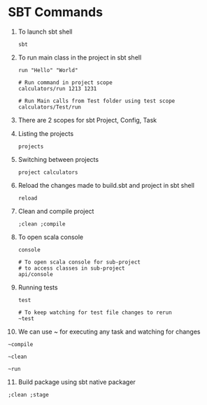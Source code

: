 # SBT Commands

1. To launch sbt shell

    ```shell
    sbt
    ```
2. To run main class in the project in sbt shell

    ```shell
    run "Hello" "World"
   
    # Run command in project scope
    calculators/run 1213 1231
    
    # Run Main calls from Test folder using test scope
    calculators/Test/run
    ```

3. There are 2 scopes for sbt Project, Config, Task

4. Listing the projects

    ```shell
    projects
    ```

5. Switching between projects

    ```shell
    project calculators
    ```

6. Reload the changes made to build.sbt and project in sbt shell

    ```shell
    reload
    ```

7. Clean and compile project

    ```shell
    ;clean ;compile
    ```

8. To open scala console

   ```shell
   console
   
   # To open scala console for sub-project
   # to access classes in sub-project
   api/console
   ```

9. Running tests
   
   ```shell
   test
   
   # To keep watching for test file changes to rerun
   ~test
   ```

10. We can use ~ for executing any task and watching for changes

   ```shell
   ~compile
   
   ~clean
   
   ~run
   ```

11. Build package using sbt native packager

   ```shell
   ;clean ;stage
   ```